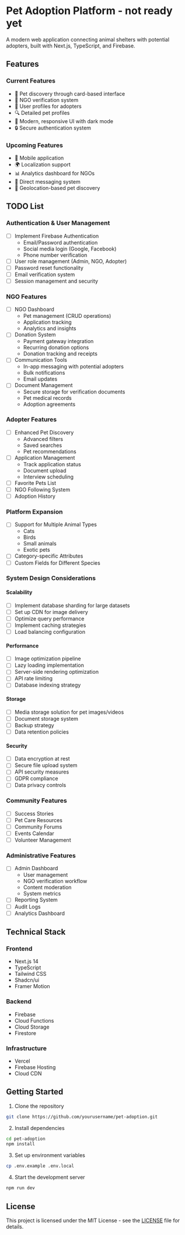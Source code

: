 # Pet Adoption Platform - not ready yet

A modern web application connecting animal shelters with potential adopters, built with Next.js, TypeScript, and Firebase.

## Features

### Current Features
- 🐾 Pet discovery through card-based interface
- 🏢 NGO verification system
- 👤 User profiles for adopters
- 🔍 Detailed pet profiles
- 🎨 Modern, responsive UI with dark mode
- 🔒 Secure authentication system

### Upcoming Features
- 📱 Mobile application
- 🌍 Localization support
- 📊 Analytics dashboard for NGOs
- 🤝 Direct messaging system
- 📍 Geolocation-based pet discovery

## TODO List

### Authentication & User Management
- [ ] Implement Firebase Authentication
  - Email/Password authentication
  - Social media login (Google, Facebook)
  - Phone number verification
- [ ] User role management (Admin, NGO, Adopter)
- [ ] Password reset functionality
- [ ] Email verification system
- [ ] Session management and security

### NGO Features
- [ ] NGO Dashboard
  - Pet management (CRUD operations)
  - Application tracking
  - Analytics and insights
- [ ] Donation System
  - Payment gateway integration
  - Recurring donation options
  - Donation tracking and receipts
- [ ] Communication Tools
  - In-app messaging with potential adopters
  - Bulk notifications
  - Email updates
- [ ] Document Management
  - Secure storage for verification documents
  - Pet medical records
  - Adoption agreements

### Adopter Features
- [ ] Enhanced Pet Discovery
  - Advanced filters
  - Saved searches
  - Pet recommendations
- [ ] Application Management
  - Track application status
  - Document upload
  - Interview scheduling
- [ ] Favorite Pets List
- [ ] NGO Following System
- [ ] Adoption History

### Platform Expansion
- [ ] Support for Multiple Animal Types
  - Cats
  - Birds
  - Small animals
  - Exotic pets
- [ ] Category-specific Attributes
- [ ] Custom Fields for Different Species

### System Design Considerations

#### Scalability
- [ ] Implement database sharding for large datasets
- [ ] Set up CDN for image delivery
- [ ] Optimize query performance
- [ ] Implement caching strategies
- [ ] Load balancing configuration

#### Performance
- [ ] Image optimization pipeline
- [ ] Lazy loading implementation
- [ ] Server-side rendering optimization
- [ ] API rate limiting
- [ ] Database indexing strategy

#### Storage
- [ ] Media storage solution for pet images/videos
- [ ] Document storage system
- [ ] Backup strategy
- [ ] Data retention policies

#### Security
- [ ] Data encryption at rest
- [ ] Secure file upload system
- [ ] API security measures
- [ ] GDPR compliance
- [ ] Data privacy controls

### Community Features
- [ ] Success Stories
- [ ] Pet Care Resources
- [ ] Community Forums
- [ ] Events Calendar
- [ ] Volunteer Management

### Administrative Features
- [ ] Admin Dashboard
  - User management
  - NGO verification workflow
  - Content moderation
  - System metrics
- [ ] Reporting System
- [ ] Audit Logs
- [ ] Analytics Dashboard

## Technical Stack

### Frontend
- Next.js 14
- TypeScript
- Tailwind CSS
- Shadcn/ui
- Framer Motion

### Backend
- Firebase
- Cloud Functions
- Cloud Storage
- Firestore

### Infrastructure
- Vercel
- Firebase Hosting
- Cloud CDN

## Getting Started

1. Clone the repository
```bash
git clone https://github.com/yourusername/pet-adoption.git
```

2. Install dependencies
```bash
cd pet-adoption
npm install
```

3. Set up environment variables
```bash
cp .env.example .env.local
```

4. Start the development server
```bash
npm run dev
```


## License

This project is licensed under the MIT License - see the [LICENSE](LICENSE) file for details.



